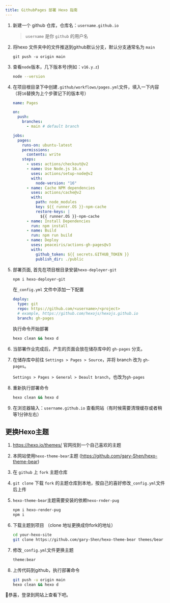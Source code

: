 ```yaml
---
title: GithubPages 部署 Hexo 指南
---
```


1. 新建一个 github 仓库，仓库名：`username.github.io`

   > `username` 是你 `github` 的用户名

2. 将hexo 文件夹中的文件推送到github默认分支，默认分支通常名为 `main`

   ```git
   git push -u origin main
   ```

3. 查看`node`版本，几下版本号(例如：`v16.y.z`)

   ```bash
   node --version
   ```

4. 在项目根目录下中创建`.github/workflows/pages.yml`文件，填入一下内容（将`16`替换为上个步骤记下的版本号）

   ```yaml
   name: Pages
   
   on:
     push:
       branches:
         - main # default branch
   
   jobs:
     pages:
       runs-on: ubuntu-latest
       permissions:
         contents: write
       steps:
         - uses: actions/checkout@v2
         - name: Use Node.js 16.x
           uses: actions/setup-node@v2
           with:
             node-version: "16"
         - name: Cache NPM dependencies
           uses: actions/cache@v2
           with:
             path: node_modules
             key: ${{ runner.OS }}-npm-cache
             restore-keys: |
               ${{ runner.OS }}-npm-cache
         - name: Install Dependencies
           run: npm install
         - name: Build
           run: npm run build
         - name: Deploy
           uses: peaceiris/actions-gh-pages@v3
           with:
             github_token: ${{ secrets.GITHUB_TOKEN }}
             publish_dir: ./public
   ```

5. 部署页面, 首先在项目根目录安装`hexo-deployer-git`

   ```bash
   npm i hexo-deployer-git
   ```

   在`_config.yml` 文件中添加一下配置

   ```yaml
   deploy:
     type: git
     repo: https://github.com/<username>/<project>
     # example, https://github.com/hexojs/hexojs.github.io
     branch: gh-pages
   ```

   执行命令开始部署

   ```bash
   hexo clean && hexo d
   ```

6. 当部署作业完成后，产生的页面会放在储存库中的 `gh-pages` 分支。

7. 在储存库中前往 `Settings > Pages > Source`，并将 branch 改为 `gh-pages`。

   `Settings > Pages > General > Deault branch`，也改为`gh-pages`   

8. 重新执行部署命令

   ```bash
   hexo clean && hexo d
   ```

9. 在浏览器输入：`username.github.io` 查看网站（有时候需要清理缓存或者稍等1分钟左右）

## 更换Hexo主题

1. https://hexo.io/themes/ 官网找到一个自己喜欢的主题

2. 本网站使用`hexo-theme-bear`主题 (https://github.com/gary-Shen/hexo-theme-bear)

3. 在 `github` 上 `fork`  主题仓库

4. `git clone` 下载 `fork` 的主题仓库到本地，按自己的喜好修改`_config.yml`文件后上传

5. `hexo-theme-bear`主题需要安装的依赖`hexo-rnder-pug`

   ```bash
   npm i hexo-render-pug
   npm i
   ```

6. 下载主题到项目 （clone 地址更换成你fork的地址）

   ```bash
   cd your-hexo-site
   git clone https://github.com/gary-Shen/hexo-theme-bear themes/bear
   ```

7. 修改`_config.yml`文件更换主题

   ```bash
   theme:bear
   ```

8. 上传代码到github，执行部署命令

   ```bash
   git push -u origin main
   hexo clean && hexo d
   ```



🎊恭喜，登录到网站上查看下吧。